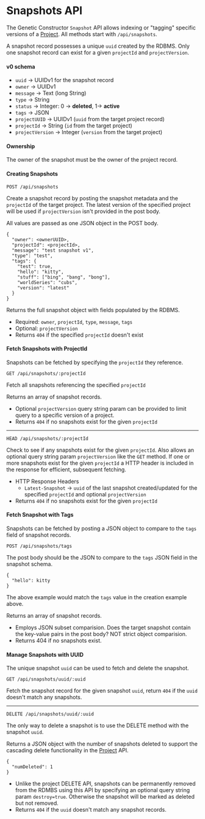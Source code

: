 # Snapshots API

The Genetic Constructor `Snapshot` API allows indexing or "tagging" specific versions of a [Project](./PROJECTS.md). All methods start with `/api/snapshots`.

A snapshot record possesses a unique `uuid` created by the RDBMS. Only one snapshot record can exist for a given `projectId` and `projectVersion`.

#### v0 schema

* `uuid` -> UUIDv1 for the snapshot record
* `owner` -> UUIDv1
* `message` -> Text (long String)
* `type` -> String
* `status` -> Integer: 0 -> **deleted**, 1-> **active**
* `tags` -> JSON
* `projectUUID` -> UUIDv1 (`uuid` from the target project record)
* `projectId` -> String (`id` from the target project)
* `projectVersion` -> Integer (`version` from the target project)

#### Ownership

The owner of the snapshot must be the owner of the project record.

#### Creating Snapshots

`POST /api/snapshots`

Create a snapshot record by posting the snapshot metadata and the `projectId` of the target project. The latest version of the specified project will be used if `projectVersion` isn't provided in the post body.

All values are passed as one JSON object in the POST body.

```
{
  "owner": <ownerUUID>,
  "projectId": <projectId>,
  "message": "test snapshot v1",
  "type": "test",
  "tags": {
    "test": true,
    "hello": "kitty",
    "stuff": ["bing", "bang", "bong"],
    "worldSeries": "cubs",
    "version": "latest"
  }
}
```

Returns the full snapshot object with fields populated by the RDBMS.

* Required: `owner`, `projectId`, `type`, `message`, `tags`
* Optional: `projectVersion`
* Returns `404` if the specified `projectId` doesn't exist

#### Fetch Snapshots with ProjectId

Snapshots can be fetched by specifying the `projectId` they reference.

`GET /api/snapshots/:projectId`

Fetch all snapshots referencing the specified `projectId`

Returns an array of snapshot records.

* Optional `projectVersion` query string param can be provided to limit query to a specific version of a project.
* Returns `404` if no snapshots exist for the given `projectId`

---
`HEAD /api/snapshots/:projectId`

Check to see if any snapshots exist for the given `projectId`. Also allows an optional query string param `projectVersion` like the `GET` method. If one or more snapshots exist for the given `projectId` a HTTP header is included in the response for efficient, subsequent fetching.

* HTTP Response Headers
  * `Latest-Snapshot` -> `uuid` of the last snapshot created/updated for the specified `projectId` and optional `projectVersion`
* Returns `404` if no snapshots exist for the given `projectId`

#### Fetch Snapshot with Tags

Snapshots can be fetched by posting a JSON object to compare to the `tags` field of snapshot records.

`POST /api/snapshots/tags`

The post body should be the JSON to compare to the `tags` JSON field in the snapshot schema.

```
{
  "hello": kitty
}
```

The above example would match the `tags` value in the creation example above.

Returns an array of snapshot records.

* Employs JSON subset comparision. Does the target snapshot contain the key-value pairs in the post body? NOT strict object comparision.
* Returns 404 if no snapshots exist.

#### Manage Snapshots with UUID

The unique snapshot `uuid` can be used to fetch and delete the snapshot.

`GET /api/snapshots/uuid/:uuid`

Fetch the snapshot record for the given snapshot `uuid`, return `404` if the `uuid` doesn't match any snapshots.

---
`DELETE /api/snapshots/uuid/:uuid`

The only way to delete a snapshot is to use the DELETE method with the snapshot `uuid`.

Returns a JSON object with the number of snapshots deleted to support the cascading delete functionality in the [Project](./PROJECTS.md) API.

```
{
  "numDeleted": 1
}
```

* Unlike the project DELETE API, snapshots can be permanently removed from the RDMBS using this API by specifying an optional query string param `destroy=true`. Otherwise the snapshot will be marked as deleted but not removed.
* Returns `404` if the `uuid` doesn't match any snapshot records.


